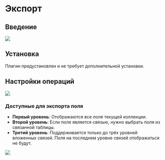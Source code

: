 # Экспорт

<PluginInfo name="action-export"></PluginInfo>

## Введение

![](https://static-docs.nocobase.com/20240426162728.png)

## Установка

Плагин предустановлен и не требует дополнительной установки.

## Настройки операций

![](https://static-docs.nocobase.com/20240426163008.png)

### Доступные для экспорта поля

- **Первый уровень**: Отображаются все поля текущей коллекции.
- **Второй уровень**: Если поле является связью, нужно выбрать поля из связанной таблицы.
- **Третий уровень**: Поддерживается только до трёх уровней вложенных связей. Поля на последнем уровне связей отображаться не будут.

![](https://static-docs.nocobase.com/20240426163433.png)
